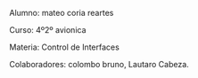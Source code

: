 Alumno: mateo coria reartes

Curso: 4º2º avionica

Materia: Control de Interfaces

Colaboradores: colombo bruno, Lautaro Cabeza.
